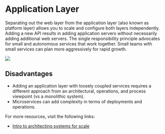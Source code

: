 # Application Layer

Separating out the web layer from the application layer (also known as platform layer) allows you to scale and configure both layers independently. Adding a new API results in adding application servers without necessarily adding additional web servers. The single responsibility principle advocates for small and autonomous services that work together. Small teams with small services can plan more aggressively for rapid growth.

![](https://i.imgur.com/F0cjurv.png)

## Disadvantages

- Adding an application layer with loosely coupled services requires a different approach from an architectural, operations, and process viewpoint (vs a monolithic system).
- Microservices can add complexity in terms of deployments and operations.

For more resources, visit the following links:

- [Intro to architecting systems for scale](http://lethain.com/introduction-to-architecting-systems-for-scale/#platform_layer)

